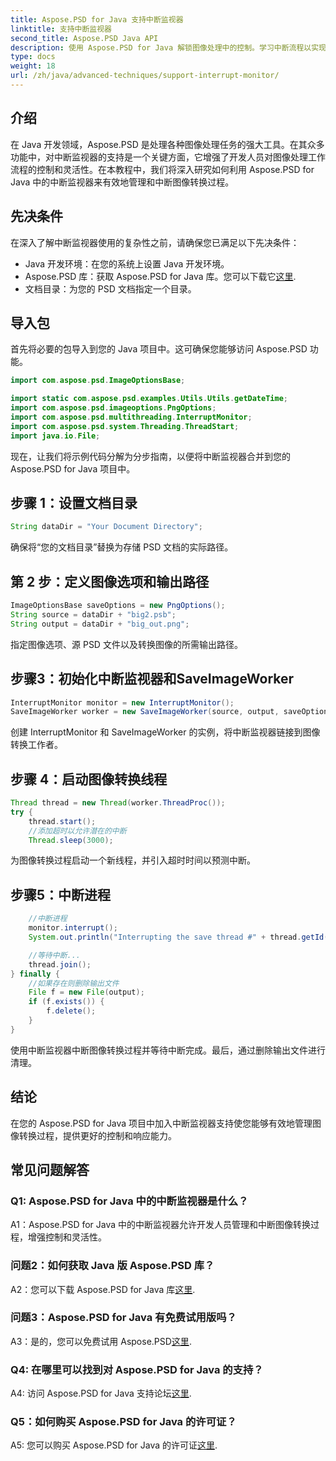 ```yaml
---
title: Aspose.PSD for Java 支持中断监视器
linktitle: 支持中断监视器
second_title: Aspose.PSD Java API
description: 使用 Aspose.PSD for Java 解锁图像处理中的控制。学习中断流程以实现灵活的工作流程。
type: docs
weight: 18
url: /zh/java/advanced-techniques/support-interrupt-monitor/
---
```

## 介绍

在 Java 开发领域，Aspose.PSD 是处理各种图像处理任务的强大工具。在其众多功能中，对中断监视器的支持是一个关键方面，它增强了开发人员对图像处理工作流程的控制和灵活性。在本教程中，我们将深入研究如何利用 Aspose.PSD for Java 中的中断监视器来有效地管理和中断图像转换过程。

## 先决条件

在深入了解中断监视器使用的复杂性之前，请确保您已满足以下先决条件：

- Java 开发环境：在您的系统上设置 Java 开发环境。
-  Aspose.PSD 库：获取 Aspose.PSD for Java 库。您可以下载它[这里](https://releases.aspose.com/psd/java/).
- 文档目录：为您的 PSD 文档指定一个目录。

## 导入包

首先将必要的包导入到您的 Java 项目中。这可确保您能够访问 Aspose.PSD 功能。

```java
import com.aspose.psd.ImageOptionsBase;

import static com.aspose.psd.examples.Utils.Utils.getDateTime;
import com.aspose.psd.imageoptions.PngOptions;
import com.aspose.psd.multithreading.InterruptMonitor;
import com.aspose.psd.system.Threading.ThreadStart;
import java.io.File;
```

现在，让我们将示例代码分解为分步指南，以便将中断监视器合并到您的 Aspose.PSD for Java 项目中。

## 步骤 1：设置文档目录

```java
String dataDir = "Your Document Directory";
```

确保将“您的文档目录”替换为存储 PSD 文档的实际路径。

## 第 2 步：定义图像选项和输出路径

```java
ImageOptionsBase saveOptions = new PngOptions();
String source = dataDir + "big2.psb";
String output = dataDir + "big_out.png";
```

指定图像选项、源 PSD 文件以及转换图像的所需输出路径。

## 步骤3：初始化中断监视器和SaveImageWorker

```java
InterruptMonitor monitor = new InterruptMonitor();
SaveImageWorker worker = new SaveImageWorker(source, output, saveOptions, monitor);
```

创建 InterruptMonitor 和 SaveImageWorker 的实例，将中断监视器链接到图像转换工作者。

## 步骤 4：启动图像转换线程

```java
Thread thread = new Thread(worker.ThreadProc());
try {
    thread.start();
    //添加超时以允许潜在的中断
    Thread.sleep(3000);
```

为图像转换过程启动一个新线程，并引入超时时间以预测中断。

## 步骤5：中断进程

```java
    //中断进程
    monitor.interrupt();
    System.out.println("Interrupting the save thread #" + thread.getId() + " at " + getDateTime().toString());

    //等待中断...
    thread.join();
} finally {
    //如果存在则删除输出文件
    File f = new File(output);
    if (f.exists()) {
        f.delete();
    }
}
```

使用中断监视器中断图像转换过程并等待中断完成。最后，通过删除输出文件进行清理。

## 结论

在您的 Aspose.PSD for Java 项目中加入中断监视器支持使您能够有效地管理图像转换过程，提供更好的控制和响应能力。

## 常见问题解答

### Q1: Aspose.PSD for Java 中的中断监视器是什么？

A1：Aspose.PSD for Java 中的中断监视器允许开发人员管理和中断图像转换过程，增强控制和灵活性。

### 问题2：如何获取 Java 版 Aspose.PSD 库？

 A2：您可以下载 Aspose.PSD for Java 库[这里](https://releases.aspose.com/psd/java/).

### 问题3：Aspose.PSD for Java 有免费试用版吗？

A3：是的，您可以免费试用 Aspose.PSD[这里](https://releases.aspose.com/).

### Q4: 在哪里可以找到对 Aspose.PSD for Java 的支持？

 A4: 访问 Aspose.PSD for Java 支持论坛[这里](https://forum.aspose.com/c/psd/34).

### Q5：如何购买 Aspose.PSD for Java 的许可证？

A5: 您可以购买 Aspose.PSD for Java 的许可证[这里](https://purchase.aspose.com/buy).